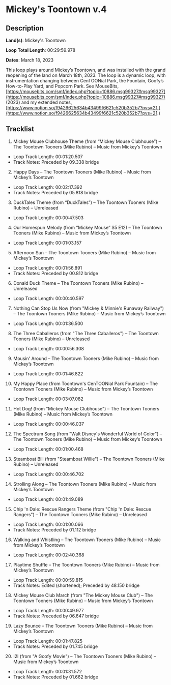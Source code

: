 # Mickey's Toontown v.4

## Description

**Land(s)**: Mickey's Toontown

**Loop Total Length**: 00:29:59.978

**Dates**: March 18, 2023

This loop plays around Mickey’s Toontown, and was installed with the grand reopening of the land on March 18th, 2023. The loop is a dynamic loop, with instrumentation changing between CenTOONial Park, the Fountain, Goofy’s How-to-Play Yard, and Popcorn Park. See MouseBits, [https://mousebits.com/smf/index.php?topic=10886.msg99327#msg99327](https://mousebits.com/smf/index.php?topic=10886.msg99327#msg99327) (2023) and my extended notes, [https://www.notion.so/f9426625634b43499f6621c520b352b7?pvs=21.](https://www.notion.so/f9426625634b43499f6621c520b352b7?pvs=21.)

## Tracklist

1. Mickey Mouse Clubhouse Theme (from “Mickey Mouse Clubhouse”) – The Toontown Tooners (Mike Rubino) – Music from Mickey’s Toontown
- Loop Track Length: 00:01:20.507
- Track Notes: Preceded by 09.338 bridge

2. Happy Days – The Toontown Tooners (Mike Rubino) – Music from Mickey’s Toontown
- Loop Track Length: 00:02:17.392
- Track Notes: Preceded by 05.818 bridge

3. DuckTales Theme (from “DuckTales”) – The Toontown Tooners (Mike Rubino) – Unreleased
- Loop Track Length: 00:00:47.503

4. Our Homespun Melody (from “Mickey Mouse” S5 E12) – The Toontown Tooners (Mike Rubino) – Music from Mickey’s Toontown
- Loop Track Length: 00:01:03.157

5. Afternoon Sun – The Toontown Tooners (Mike Rubino) – Music from Mickey’s Toontown
- Loop Track Length: 00:01:56.891
- Track Notes: Preceded by 00.812 bridge

6. Donald Duck Theme – The Toontown Tooners (Mike Rubino) – Unreleased
- Loop Track Length: 00:00:40.597

7. Nothing Can Stop Us Now (from "Mickey & Minnie's Runaway Railway") – The Toontown Tooners (Mike Rubino) – Music from Mickey’s Toontown
- Loop Track Length: 00:01:36.500

8. The Three Caballeros (from "The Three Caballeros") – The Toontown Tooners (Mike Rubino) – Unreleased
- Loop Track Length: 00:00:56.308

9. Mousin' Around – The Toontown Tooners (Mike Rubino) – Music from Mickey’s Toontown
- Loop Track Length: 00:01:46.822

10. My Happy Place (from Toontown's CenTOONial Park Fountain) – The Toontown Tooners (Mike Rubino) – Music from Mickey’s Toontown
- Loop Track Length: 00:03:07.082

11. Hot Dog! (from "Mickey Mouse Clubhouse") – The Toontown Tooners (Mike Rubino) – Music from Mickey’s Toontown
- Loop Track Length: 00:00:46.037

12. The Spectrum Song (from "Walt Disney's Wonderful World of Color") – The Toontown Tooners (Mike Rubino) – Music from Mickey’s Toontown
- Loop Track Length: 00:01:00.468

13. Steamboat Bill (from "Steamboat Willie") – The Toontown Tooners (Mike Rubino) – Unreleased
- Loop Track Length: 00:00:46.702

14. Strolling Along – The Toontown Tooners (Mike Rubino) – Music from Mickey’s Toontown
- Loop Track Length: 00:01:49.089

15. Chip 'n Dale: Rescue Rangers Theme (from "Chip 'n Dale: Rescue Rangers") – The Toontown Tooners (Mike Rubino) – Unreleased
- Loop Track Length: 00:01:00.066
- Track Notes: Preceded by 01.112 bridge

16. Walking and Whistling – The Toontown Tooners (Mike Rubino) – Music from Mickey’s Toontown
- Loop Track Length: 00:02:40.368

17. Playtime Shuffle – The Toontown Tooners (Mike Rubino) – Music from Mickey’s Toontown
- Loop Track Length: 00:00:59.815
- Track Notes: Edited (shortened); Preceded by 48.150 bridge

18. Mickey Mouse Club March (from "The Mickey Mouse Club") – The Toontown Tooners (Mike Rubino) – Music from Mickey’s Toontown
- Loop Track Length: 00:00:49.977
- Track Notes: Preceded by 06.647 bridge

19. Lazy Bounce – The Toontown Tooners (Mike Rubino) – Music from Mickey’s Toontown
- Loop Track Length: 00:01:47.825
- Track Notes: Preceded by 01.745 bridge

20. I2I (from "A Goofy Movie") – The Toontown Tooners (Mike Rubino) – Music from Mickey’s Toontown
- Loop Track Length: 00:01:31.572
- Track Notes: Preceded by 01.662 bridge
